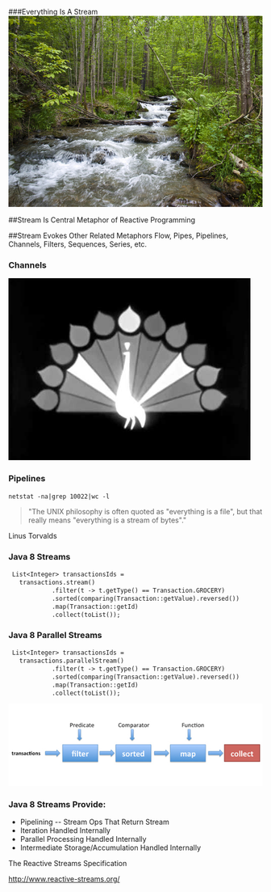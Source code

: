 ###Everything Is A Stream
![Image of a stream](images/stream.jpg)


##Stream Is Central Metaphor of Reactive Programming


##Stream Evokes Other Related Metaphors
Flow, Pipes, Pipelines, Channels, Filters, Sequences, Series, etc.


### Channels
![Image of NBC Peacock](images/nbcpeacock.jpg)


### Pipelines
    netstat -na|grep 10022|wc -l
>"The UNIX philosophy is often quoted as "everything is a file", but that
really means "everything is a stream of bytes"." 

Linus Torvalds


### Java 8 Streams

     List<Integer> transactionsIds = 
       transactions.stream()
                .filter(t -> t.getType() == Transaction.GROCERY)
                .sorted(comparing(Transaction::getValue).reversed())
                .map(Transaction::getId)
                .collect(toList());


### Java 8 Parallel Streams

     List<Integer> transactionsIds = 
       transactions.parallelStream()
                .filter(t -> t.getType() == Transaction.GROCERY)
                .sorted(comparing(Transaction::getValue).reversed())
                .map(Transaction::getId)
                .collect(toList());


![Image of java 8 pipeline](images/java8pipeline.jpg)


### Java 8 Streams Provide:

  * Pipelining -- Stream Ops That Return Stream
  * Iteration Handled Internally
  * Parallel Processing Handled Internally
  * Intermediate Storage/Accumulation Handled Internally

The Reactive Streams Specification

http://www.reactive-streams.org/
